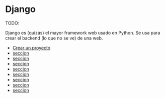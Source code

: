 # Django

TODO:

Django es (quizás) el mayor framework web usado en Python. Se usa para crear el backend (lo que no se ve) de una web.

* [Crear un proyecto](https://github.com/crisconru/tips/wiki/django01)
* [seccion]()
* [seccion]()
* [seccion]()
* [seccion]()
* [seccion]()
* [seccion]()
* [seccion]()
* [seccion]()
